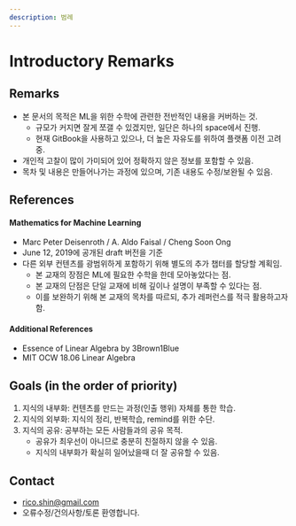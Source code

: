 ```yaml
---
description: 범례
---
```


# Introductory Remarks

## Remarks

* 본 문서의 목적은 ML을 위한 수학에 관련한 전반적인 내용을 커버하는 것.
  * 규모가 커지면 잘게 쪼갤 수 있겠지만, 일단은 하나의 space에서 진행. 
  * 현재 GitBook을 사용하고 있으나, 더 높은 자유도를 위하여 플랫폼 이전 고려 중.
* 개인적 고찰이 많이 가미되어 있어 정확하지 않은 정보를 포함할 수 있음. 
* 목차 및 내용은 만들어나가는 과정에 있으며, 기존 내용도 수정/보완될 수 있음.

## References

#### Mathematics for Machine Learning

* Marc Peter Deisenroth / A. Aldo Faisal / Cheng Soon Ong
* June 12, 2019에 공개된 draft 버전을 기준
* 다른 외부 컨텐츠를 광범위하게 포함하기 위해 별도의 추가 챕터를 할당할 계획임. 
  * 본 교재의 장점은 ML에 필요한 수학을 한데 모아놓았다는 점.
  * 본 교재의 단점은 단일 교재에 비해 깊이나 설명이 부족할 수 있다는 점.
  * 이를 보완하기 위해 본 교재의 목차를 따르되, 추가 레퍼런스를 적극 활용하고자 함.

#### Additional References

* Essence of Linear Algebra by 3Brown1Blue
* MIT OCW 18.06 Linear Algebra

## Goals \(in the order of priority\)

1. 지식의 내부화: 컨텐츠를 만드는 과정\(인출 행위\) 자체를 통한 학습.
2. 지식의 외부화: 지식의 정리, 반복학습, remind를 위한 수단.
3. 지식의 공유: 공부하는 모든 사람들과의 공유 목적. 
   * 공유가 최우선이 아니므로 충분히 친절하지 않을 수 있음.
   * 지식의 내부화가 확실히 일어났을때 더 잘 공유할 수 있음.

## Contact

* rico.shin@gmail.com
* 오류수정/건의사항/토론 환영합니다.

